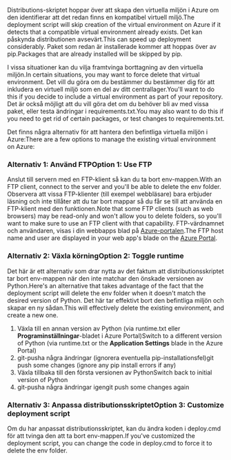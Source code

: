 <span data-ttu-id="feba4-101">Distributions-skriptet hoppar över att skapa den virtuella miljön i Azure om den identifierar att det redan finns en kompatibel virtuell miljö.</span><span class="sxs-lookup"><span data-stu-id="feba4-101">The deployment script will skip creation of the virtual environment on Azure if it detects that a compatible virtual environment already exists.</span></span>  <span data-ttu-id="feba4-102">Det kan påskynda distributionen avsevärt.</span><span class="sxs-lookup"><span data-stu-id="feba4-102">This can speed up deployment considerably.</span></span>  <span data-ttu-id="feba4-103">Paket som redan är installerade kommer att hoppas över av pip.</span><span class="sxs-lookup"><span data-stu-id="feba4-103">Packages that are already installed will be skipped by pip.</span></span>

<span data-ttu-id="feba4-104">I vissa situationer kan du vilja framtvinga borttagning av den virtuella miljön.</span><span class="sxs-lookup"><span data-stu-id="feba4-104">In certain situations, you may want to force delete that virtual environment.</span></span>  <span data-ttu-id="feba4-105">Det vill du göra om du bestämmer du bestämmer dig för att inkludera en virtuell miljö som en del av ditt centrallager.</span><span class="sxs-lookup"><span data-stu-id="feba4-105">You'll want to do this if you decide to include a virtual environment as part of your repository.</span></span>  <span data-ttu-id="feba4-106">Det är också möjligt att du vill göra det om du behöver bli av med vissa paket, eller testa ändringar i requirements.txt.</span><span class="sxs-lookup"><span data-stu-id="feba4-106">You may also want to do this if you need to get rid of certain packages, or test changes to requirements.txt.</span></span>

<span data-ttu-id="feba4-107">Det finns några alternativ för att hantera den befintliga virtuella miljön i Azure:</span><span class="sxs-lookup"><span data-stu-id="feba4-107">There are a few options to manage the existing virtual environment on Azure:</span></span>

### <a name="option-1-use-ftp"></a><span data-ttu-id="feba4-108">Alternativ 1: Använd FTP</span><span class="sxs-lookup"><span data-stu-id="feba4-108">Option 1: Use FTP</span></span>
<span data-ttu-id="feba4-109">Anslut till servern med en FTP-klient så kan du ta bort env-mappen.</span><span class="sxs-lookup"><span data-stu-id="feba4-109">With an FTP client, connect to the server and you'll be able to delete the env folder.</span></span>  <span data-ttu-id="feba4-110">Observera att vissa FTP-klienter (till exempel webbläsare) bara erbjuder läsning och inte tillåter att du tar bort mappar så du får se till att använda en FTP-klient med den funktionen.</span><span class="sxs-lookup"><span data-stu-id="feba4-110">Note that some FTP clients (such as web browsers) may be read-only and won't allow you to delete folders, so you'll want to make sure to use an FTP client with that capability.</span></span>  <span data-ttu-id="feba4-111">FTP-värdnamnet och användaren, visas i din webbapps blad på [Azure-portalen](https://portal.azure.com).</span><span class="sxs-lookup"><span data-stu-id="feba4-111">The FTP host name and user are displayed in your web app's blade on the [Azure Portal](https://portal.azure.com).</span></span>

### <a name="option-2-toggle-runtime"></a><span data-ttu-id="feba4-112">Alternativ 2: Växla körning</span><span class="sxs-lookup"><span data-stu-id="feba4-112">Option 2: Toggle runtime</span></span>
<span data-ttu-id="feba4-113">Det här är ett alternativ som drar nytta av det faktum att distributionsskriptet tar bort env-mappen när den inte matchar den önskade versionen av Python.</span><span class="sxs-lookup"><span data-stu-id="feba4-113">Here's an alternative that takes advantage of the fact that the deployment script will delete the env folder when it doesn't match the desired version of Python.</span></span>  <span data-ttu-id="feba4-114">Det här tar effektivt bort den befintliga miljön och skapar en ny sådan.</span><span class="sxs-lookup"><span data-stu-id="feba4-114">This will effectively delete the existing environment, and create a new one.</span></span>

1. <span data-ttu-id="feba4-115">Växla till en annan version av Python (via runtime.txt eller **Programinställningar**-bladet i Azure Portal)</span><span class="sxs-lookup"><span data-stu-id="feba4-115">Switch to a different version of Python (via runtime.txt or the **Application Settings** blade in the Azure Portal)</span></span>
2. <span data-ttu-id="feba4-116">git-pusha några ändringar (ignorera eventuella pip-installationsfel)</span><span class="sxs-lookup"><span data-stu-id="feba4-116">git push some changes (ignore any pip install errors if any)</span></span>
3. <span data-ttu-id="feba4-117">Växla tillbaka till den första versionen av Python</span><span class="sxs-lookup"><span data-stu-id="feba4-117">Switch back to initial version of Python</span></span>
4. <span data-ttu-id="feba4-118">git-pusha några ändringar igen</span><span class="sxs-lookup"><span data-stu-id="feba4-118">git push some changes again</span></span>

### <a name="option-3-customize-deployment-script"></a><span data-ttu-id="feba4-119">Alternativ 3: Anpassa distributionsskriptet</span><span class="sxs-lookup"><span data-stu-id="feba4-119">Option 3: Customize deployment script</span></span>
<span data-ttu-id="feba4-120">Om du har anpassat distributionsskriptet, kan du ändra koden i deploy.cmd för att tvinga den att ta bort env-mappen.</span><span class="sxs-lookup"><span data-stu-id="feba4-120">If you've customized the deployment script, you can change the code in deploy.cmd to force it to delete the env folder.</span></span>

